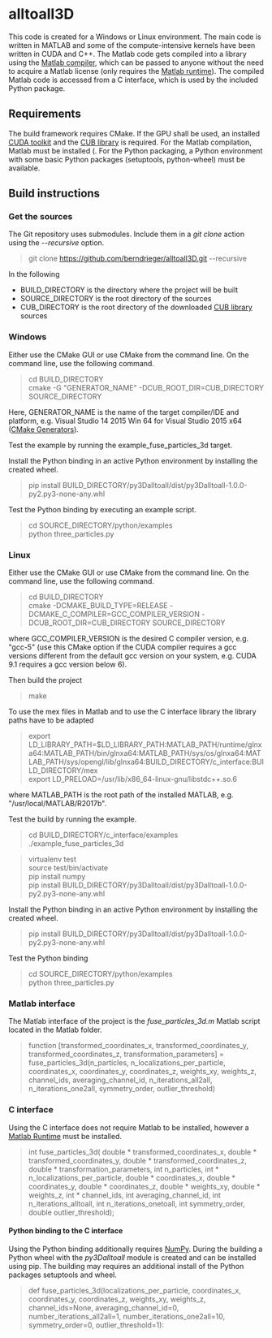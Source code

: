 # alltoall3D

This code is created for a Windows or Linux environment. The main code is written in MATLAB and some of the compute-intensive kernels have been written in CUDA and C++. The Matlab code gets compiled into a library using
the [Matlab compiler](https://www.mathworks.com/products/compiler.html), which can be passed to anyone without
the need to acquire a Matlab license (only requires the [Matlab runtime](https://www.mathworks.com/products/compiler/matlab-runtime.html)). The compiled Matlab code is accessed from a C interface, which is used
by the included Python package.

## Requirements

The build framework requires CMake.
If the GPU shall be used, an installed [CUDA toolkit](https://developer.nvidia.com/cuda-downloads) and the [CUB library](https://nvlabs.github.io/cub/) is required.
For the Matlab compilation, Matlab must be installed (.
For the Python packaging, a Python environment with some basic Python packages (setuptools, python-wheel) must be available.

## Build instructions

### Get the sources

The Git repository uses submodules. Include them in a _git clone_ action using the _--recursive_ option.

> git clone https://github.com/berndrieger/alltoall3D.git --recursive

In the following

- BUILD_DIRECTORY is the directory where the project will be built
- SOURCE_DIRECTORY is the root directory of the sources
- CUB_DIRECTORY is the root directory of the downloaded [CUB library](https://nvlabs.github.io/cub/) sources

### Windows

Either use the CMake GUI or use CMake from the command line. On the command line, use the following command.

> cd BUILD_DIRECTORY<br>
> cmake -G "GENERATOR_NAME" -DCUB_ROOT_DIR=CUB_DIRECTORY SOURCE_DIRECTORY

Here, GENERATOR_NAME is the name of the target compiler/IDE and platform, e.g. Visual Studio 14 2015 Win 64 for Visual Studio 2015 x64 ([CMake Generators](https://cmake.org/cmake/help/latest/manual/cmake-generators.7.html)).

Test the example by running the example_fuse_particles_3d target. 

Install the Python binding in an active Python environment by installing the created wheel.

> pip install BUILD_DIRECTORY/py3Dalltoall/dist/py3Dalltoall-1.0.0-py2.py3-none-any.whl<br>

Test the Python binding by executing an example script.

> cd SOURCE_DIRECTORY/python/examples<br>
> python three_particles.py

### Linux

Either use the CMake GUI or use CMake from the command line. On the command line, use the following command.

> cd BUILD_DIRECTORY<br>
> cmake -DCMAKE_BUILD_TYPE=RELEASE -DCMAKE_C_COMPILER=GCC_COMPILER_VERSION -DCUB_ROOT_DIR=CUB_DIRECTORY SOURCE_DIRECTORY

where GCC_COMPILER_VERSION is the desired C compiler version, e.g. "gcc-5" (use this CMake option if the CUDA compiler requires a gcc versions different from the default gcc version on your system, e.g. CUDA 9.1 requires a gcc version below 6).

Then build the project

> make

To use the mex files in Matlab and to use the C interface library the library paths have to be adapted

> export LD_LIBRARY_PATH=$LD_LIBRARY_PATH:MATLAB_PATH/runtime/glnxa64:MATLAB_PATH/bin/glnxa64:MATLAB_PATH/sys/os/glnxa64:MATLAB_PATH/sys/opengl/lib/glnxa64:BUILD_DIRECTORY/c_interface:BUILD_DIRECTORY/mex<br>
> export LD_PRELOAD=/usr/lib/x86_64-linux-gnu/libstdc++.so.6

where MATLAB_PATH is the root path of the installed MATLAB, e.g. "/usr/local/MATLAB/R2017b".

Test the build by running the example.

> cd BUILD_DIRECTORY/c_interface/examples<br>
> ./example_fuse_particles_3d

> virtualenv test<br>
> source test/bin/activate<br>
> pip install numpy<br>
> pip install BUILD_DIRECTORY/py3Dalltoall/dist/py3Dalltoall-1.0.0-py2.py3-none-any.whl<br>


Install the Python binding in an active Python environment by installing the created wheel.

> pip install BUILD_DIRECTORY/py3Dalltoall/dist/py3Dalltoall-1.0.0-py2.py3-none-any.whl<br>

Test the Python binding

> cd SOURCE_DIRECTORY/python/examples<br>
> python three_particles.py


### Matlab interface

The Matlab interface of the project is the _fuse_particles_3d.m_ Matlab script located in the Matlab folder.

> function [transformed_coordinates_x, transformed_coordinates_y, transformed_coordinates_z, transformation_parameters]
    = fuse_particles_3d(n_particles, n_localizations_per_particle, coordinates_x, coordinates_y,
        coordinates_z, weights_xy, weights_z, channel_ids, averaging_channel_id, n_iterations_all2all,
        n_iterations_one2all, symmetry_order, outlier_threshold)


### C interface

Using the C interface does not require Matlab to be installed, however a [Matlab Runtime](https://www.mathworks.com/products/compiler/matlab-runtime.html)
must be installed.

> int fuse_particles_3d(
        double * transformed_coordinates_x,
        double * transformed_coordinates_y,
        double * transformed_coordinates_z,
        double * transformation_parameters,
        int n_particles,
        int * n_localizations_per_particle,
        double * coordinates_x,
        double * coordinates_y,
        double * coordinates_z,
        double * weights_xy,
        double * weights_z,
        int * channel_ids,
        int averaging_channel_id,
        int n_iterations_alltoall,
        int n_iterations_onetoall,
        int symmetry_order,
        double outlier_threshold);

#### Python binding to the C interface 

Using the Python binding additionally requires [NumPy](https://www.numpy.org/). During the building a Python
wheel with the _py3Dalltoall_ module is created and can be installed using pip. The building may requires an additional install of the Python packages setuptools and wheel.

> def fuse_particles_3d(localizations_per_particle, coordinates_x, coordinates_y, coordinates_z, weights_xy, weights_z,
                      channel_ids=None, averaging_channel_id=0, number_iterations_all2all=1, number_iterations_one2all=10,
                      symmetry_order=0, outlier_threshold=1):

[//]: # (See also https://github.com/adam-p/markdown-here/wiki/Markdown-Cheatsheet)
